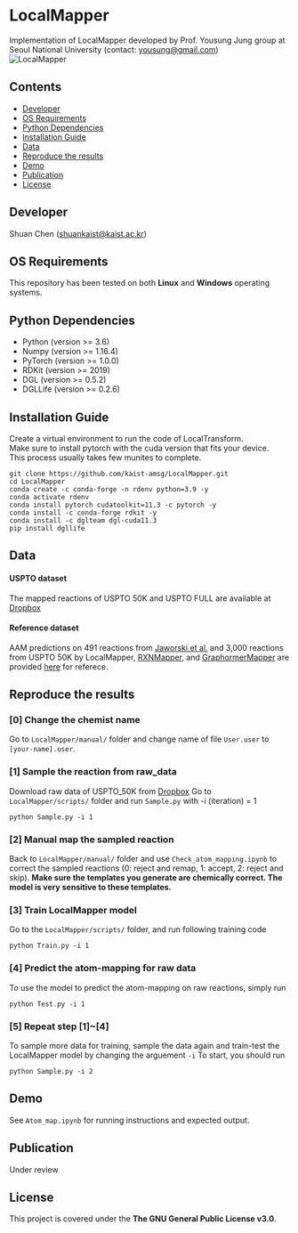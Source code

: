 # LocalMapper

Implementation of LocalMapper developed by Prof. Yousung Jung group at Seoul National University (contact: yousung@gmail.com)<br>
![LocalMapper](https://i.imgur.com/5X9FNWa.jpg)

## Contents

- [Developer](#developer)
- [OS Requirements](#os-requirements)
- [Python Dependencies](#python-dependencies)
- [Installation Guide](#installation-guide)
- [Data](#data)
- [Reproduce the results](#reproduce-the-results)
- [Demo](#demo)
- [Publication](#publication)
- [License](#license)

## Developer
Shuan Chen (shuankaist@kaist.ac.kr)<br>

## OS Requirements
This repository has been tested on both **Linux** and **Windows** operating systems.

## Python Dependencies
* Python (version >= 3.6)
* Numpy (version >= 1.16.4)
* PyTorch (version >= 1.0.0)
* RDKit (version >= 2019)
* DGL (version >= 0.5.2)
* DGLLife (version >= 0.2.6)

## Installation Guide
Create a virtual environment to run the code of LocalTransform.<br>
Make sure to install pytorch with the cuda version that fits your device.<br>
This process usually takes few munites to complete.<br>
```
git clone https://github.com/kaist-amsg/LocalMapper.git
cd LocalMapper
conda create -c conda-forge -n rdenv python=3.9 -y
conda activate rdenv
conda install pytorch cudatoolkit=11.3 -c pytorch -y
conda install -c conda-forge rdkit -y
conda install -c dglteam dgl-cuda11.3
pip install dgllife
```

## Data
#### USPTO dataset
The mapped reactions of USPTO 50K and USPTO FULL are available at [Dropbox](https://www.dropbox.com/scl/fo/y2ltxgem80uiwbhky9w35/h?rlkey=30mkkxh2llhxze34zpql24jaf&dl=0) 

#### Reference dataset
AAM predictions on 491 reactions from [Jaworski et al.](https://www.nature.com/articles/s41467-019-09440-2) and 3,000 reactions from USPTO 50K by LocalMapper, [RXNMapper](https://www.science.org/doi/10.1126/sciadv.abe4166), and [GraphormerMapper](https://pubs.acs.org/doi/10.1021/acs.jcim.2c00344) are provided [here](https://github.com/kaist-amsg/LocalMapper/tree/main/comparison) for referece.

## Reproduce the results
### [0] Change the chemist name
Go to `LocalMapper/manual/` folder and change name of file `User.user` to `[your-name].user`.

### [1] Sample the reaction from raw_data
Download raw data of USPTO_50K from [Dropbox](https://www.dropbox.com/scl/fo/y2ltxgem80uiwbhky9w35/h?rlkey=30mkkxh2llhxze34zpql24jaf&dl=0) 
Go to `LocalMapper/scripts/` folder and run `Sample.py` with -i (iteration) = 1
```
python Sample.py -i 1
```

### [2] Manual map the sampled reaction
Back to `LocalMapper/manual/` folder and use `Check_atom_mapping.ipynb` to correct the sampled reactions (0: reject and remap, 1: accept, 2: reject and skip). 
**Make sure the templates you generate are chemically correct. The model is very sensitive to these templates.**


### [3] Train LocalMapper model
Go to the `LocalMapper/scripts/` folder, and run following training code 
```
python Train.py -i 1
```

### [4] Predict the atom-mapping for raw data 
To use the model to predict the atom-mapping on raw reactions, simply run
```
python Test.py -i 1
```

### [5] Repeat step [1]~[4] 
To sample more data for training, sample the data again and train-test the LocalMapper model by changing the arguement `-i`
To start, you should run
```
python Sample.py -i 2
```

## Demo
See `Atom_map.ipynb` for running instructions and expected output.

## Publication
Under review

## License
This project is covered under the **The GNU General Public License v3.0**.
